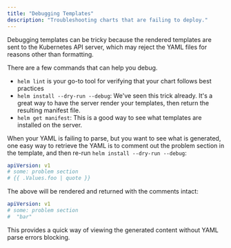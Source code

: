 ```yaml
---
title: "Debugging Templates"
description: "Troubleshooting charts that are failing to deploy."
---
```


Debugging templates can be tricky because the rendered templates are sent to the Kubernetes API server, which may reject the YAML files for reasons other than formatting.

There are a few commands that can help you debug.

- `helm lint` is your go-to tool for verifying that your chart follows best practices
- `helm install --dry-run --debug`: We've seen this trick already. It's a great way to have the server render your templates, then return the resulting manifest file.
- `helm get manifest`: This is a good way to see what templates are installed on the server.

When your YAML is failing to parse, but you want to see what is generated, one
easy way to retrieve the YAML is to comment out the problem section in the template,
and then re-run `helm install --dry-run --debug`:

```YAML
apiVersion: v1
# some: problem section
# {{ .Values.foo | quote }}
```

The above will be rendered and returned with the comments intact:

```YAML
apiVersion: v1
# some: problem section
#  "bar"
```

This provides a quick way of viewing the generated content without YAML parse
errors blocking.
